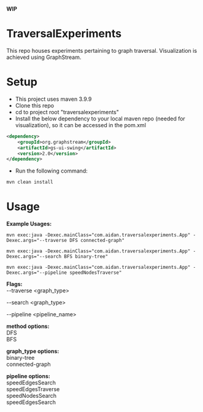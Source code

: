 **WIP**  

# TraversalExperiments  
This repo houses experiments pertaining to graph traversal. Visualization is achieved using GraphStream.

# Setup  
- This project uses maven 3.9.9
- Clone this repo  
- cd to project root "traversalexperiments"
- Install the below dependency to your local maven repo (needed for visualization), so it can be accessed in the pom.xml
```xml
<dependency>
    <groupId>org.graphstream</groupId>
    <artifactId>gs-ui-swing</artifactId>
    <version>2.0</version>
</dependency>
```  
- Run the following command:
```bash
mvn clean install
```
# Usage  
  
**Example Usages:**  
```
mvn exec:java -Dexec.mainClass="com.aidan.traversalexperiments.App" -Dexec.args="--traverse DFS connected-graph"  
```
```
mvn exec:java -Dexec.mainClass="com.aidan.traversalexperiments.App" -Dexec.args="--search BFS binary-tree" 
```
``` 
mvn exec:java -Dexec.mainClass="com.aidan.traversalexperiments.App" -Dexec.args="--pipeline speedNodesTraverse"  
```
  
**Flags:**  
--traverse <method> <graph_type>  
  
--search <method> <graph_type>  

--pipeline <pipeline_name>  

**method options:**  
DFS  
BFS 

**graph_type options:**  
binary-tree  
connected-graph  

**pipeline options:**  
speedEdgesSearch  
speedEdgesTraverse  
speedNodesSearch  
speedEdgesSearch
